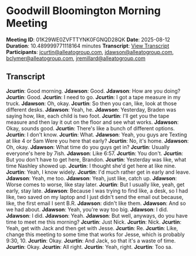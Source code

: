 # Goodwill Bloomington Morning Meeting
**Meeting ID**: 01K29WE0ZVFTTYNK0FGNQD28QK
**Date**: 2025-08-12
**Duration**: 10.489999771118164 minutes
**Transcript**: [View Transcript](https://app.fireflies.ai/view/01K29WE0ZVFTTYNK0FGNQD28QK)
**Participants**: jcurtin@alleatogroup.com, jdawson@alleatogroup.com, bclymer@alleatogroup.com, jremillard@alleatogroup.com

## Transcript
**Jcurtin**: Good morning.
**Jdawson**: Good.
**Jdawson**: How are you doing?
**Jcurtin**: Good.
**Jcurtin**: I need to go.
**Jcurtin**: I got a tape measure in my truck.
**Jdawson**: Oh, okay.
**Jcurtin**: So then you can, like, look at those different desks.
**Jdawson**: Yeah, he.
**Jdawson**: Yesterday, Braden was saying how, like, each child is two foot.
**Jcurtin**: I'll get you the tape measure and then lay it out on the floor and see what works.
**Jdawson**: Okay, sounds good.
**Jcurtin**: There's like a bunch of different options.
**Jcurtin**: I don't know.
**Jcurtin**: What.
**Jdawson**: Yeah, you guys are Texting at like 4 or 5am Were you here that early?
**Jcurtin**: No, it's home.
**Jdawson**: Oh, okay.
**Jdawson**: What time do you guys get in?
**Jcurtin**: Usually everyone's here by 7ish.
**Jdawson**: Like 6:57.
**Jcurtin**: You don't.
**Jcurtin**: But you don't have to get here, Brandon.
**Jcurtin**: Yesterday was like, what time Nashley showed up.
**Jcurtin**: I thought she'd get here at like nine.
**Jcurtin**: Yeah, I know widely.
**Jcurtin**: I'd much rather get in early and leave.
**Jdawson**: Yeah, me too.
**Jdawson**: Yeah, just like, catch up.
**Jdawson**: Worse comes to worse, like stay later.
**Jcurtin**: But I usually like, yeah, get early, stay late.
**Jdawson**: Because I was trying to find like, a desk, so I had like, two saved on my laptop and I just didn't send the email out because, like, the first email I sent B.R.
**Jdawson**: didn't like them.
**Jdawson**: And so we had about.
**Jdawson**: Yeah, you're way too big.
**Jdawson**: I did.
**Jdawson**: I did.
**Jdawson**: Yeah.
**Jdawson**: But well, anyways, do you have time to meet me this morning?
**Jcurtin**: Just Nick.
**Jcurtin**: Nick.
**Jcurtin**: Yeah, get with Jack and then get with Jesse.
**Jcurtin**: Re.
**Jcurtin**: Like, change this meeting to some time that works for Jesse, which is probably 9:30, 10.
**Jcurtin**: Okay.
**Jcurtin**: And Jack, so that it's a waste of time.
**Jcurtin**: Okay.
**Jcurtin**: All right.
**Jcurtin**: Yeah, right.
**Jcurtin**: Too sa.